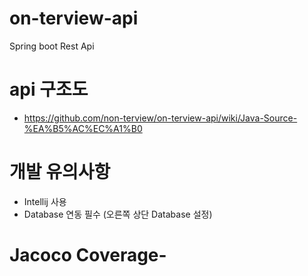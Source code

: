 # on-terview-api
Spring boot Rest Api

# api 구조도
- https://github.com/non-terview/on-terview-api/wiki/Java-Source-%EA%B5%AC%EC%A1%B0

# 개발 유의사항
- Intellij 사용
- Database 연동 필수 (오른쪽 상단 Database 설정)

# Jacoco Coverage-
